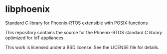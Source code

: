 # libphoenix
Standard C library for Phoenix-RTOS extensible with POSIX functions

This repository contains the source for the Phoenix-RTOS standard C library optimized for IoT appliances.

This work is licensed under a BSD license. See the LICENSE file for details.
